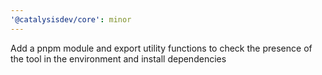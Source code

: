 ```yaml
---
'@catalysisdev/core': minor
---
```


Add a pnpm module and export utility functions to check the presence of the tool in the environment and install dependencies
